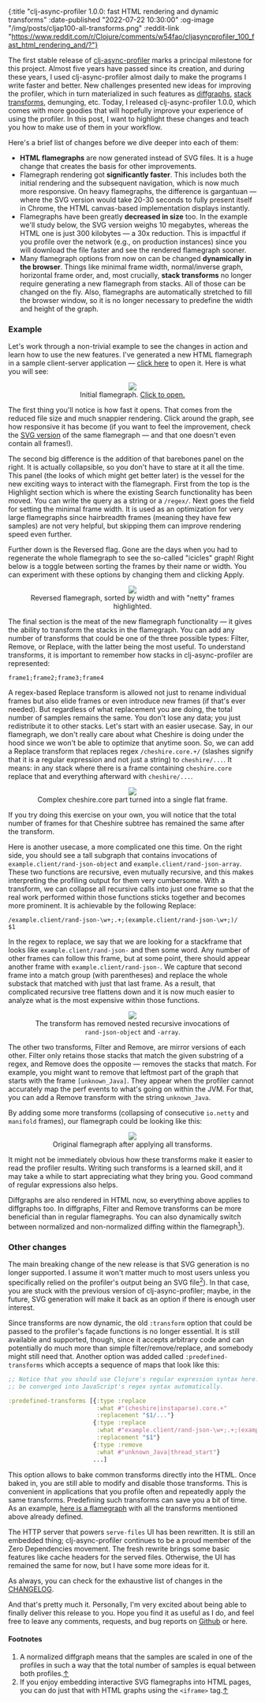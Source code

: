 {:title "clj-async-profiler 1.0.0: fast HTML rendering and dynamic transforms"
 :date-published "2022-07-22 10:30:00"
 :og-image "/img/posts/cljap100-all-transforms.png"
 :reddit-link "https://www.reddit.com/r/Clojure/comments/w54fao/cljasyncprofiler_100_fast_html_rendering_and/?"}

The first stable release of
[clj-async-profiler](https://github.com/clojure-goes-fast/clj-async-profiler)
marks a principal milestone for this project. Almost five years have passed
since its creation, and during these years, I used clj-async-profiler almost
daily to make the programs I write faster and better. New challenges presented
new ideas for improving the profiler, which in turn materialized in such
features as [diffgraphs](blog/clj-async-profiler-040/), [stack
transforms](blog/clj-async-profiler-tips#stack-transforming), demunging, etc.
Today, I released clj-async-profiler 1.0.0, which comes with more goodies that
will hopefully improve your experience of using the profiler. In this post, I
want to highlight these changes and teach you how to make use of them in your
workflow.

Here's a brief list of changes before we dive deeper into each of them:

- **HTML flamegraphs** are now generated instead of SVG files. It is a huge
  change that creates the basis for other improvements.
- Flamegraph rendering got **significantly faster**. This includes both the
  initial rendering and the subsequent navigation, which is now much more
  responsive. On heavy flamegraphs, the difference is gargantuan — where the SVG
  version would take 20-30 seconds to fully present itself in Chrome, the HTML
  canvas-based implementation displays instantly.
- Flamegraphs have been greatly **decreased in size** too. In the example we'll
  study below, the SVG version weighs 10 megabytes, whereas the HTML one is just
  300 kilobytes — a 30x reduction. This is impactful if you profile over the
  network (e.g., on production instances) since you will download the file
  faster and see the rendered flamegraph sooner.
- Many flamegraph options from now on can be changed **dynamically in the
  browser**. Things like minimal frame width, normal/inverse graph, horizontal
  frame order, and, most crucially, **stack transforms** no longer require
  generating a new flamegraph from stacks. All of those can be changed on the
  fly. Also, flamegraphs are automatically stretched to fill the browser window,
  so it is no longer necessary to predefine the width and height of the graph.

### Example

Let's work through a non-trivial example to see the changes in action and learn
how to use the new features. I've generated a new HTML flamegraph in a sample
client-server application — <a href="/img/posts/cljap100-html-fg1.html"
target="_blank">click here</a> to open it. Here is what you will see:

<center>
<figure class="figure">
<img class="img-responsive" src="/img/posts/cljap100-fg1.png" style="max-height: 300px;">
<figcaption class="figure-caption text-center">
    Initial flamegraph. <a href="/img/posts/cljap100-html-fg1.html" target="_blank">Click to open.</a>
</figcaption>
</figure>
</center>

The first thing you'll notice is how fast it opens. That comes from the reduced
file size and much snappier rendering. Click around the graph, see how
responsive it has become (if you want to feel the improvement, check the <a
href="/img/posts/cljap100-old.svg" target="_blank">SVG version</a> of the same
flamegraph — and that one doesn't even contain all frames!).

The second big difference is the addition of that barebones panel on the right.
It is actually collapsible, so you don't have to stare at it all the time. This
panel (the looks of which might get better later) is the vessel for the new
exciting ways to interact with the flamegraph. First from the top is the
Highlight section which is where the existing Search functionality has been
moved. You can write the query as a string or a `/regex/`. Next goes the field
for setting the minimal frame width. It is used as an optimization for very
large flamegraphs since hairbreadth frames (meaning they have few samples) are
not very helpful, but skipping them can improve rendering speed even further.

Further down is the Reversed flag. Gone are the days when you had to regenerate the
whole flamegraph to see the so-called "icicles" graph! Right below is a toggle
between sorting the frames by their name or width. You can experiment with these
options by changing them and clicking Apply.

<center>
<figure class="figure">
<img class="img-responsive" src="/img/posts/cljap100-fg2.png" style="max-height: 300px;">
<figcaption class="figure-caption text-center">
    Reversed flamegraph, sorted by width and with "netty" frames highlighted.
</figcaption>
</figure>
</center>

The final section is the meat of the new flamegraph functionality — it gives the
ability to transform the stacks in the flamegraph. You can add any number of
transforms that could be one of the three possible types: Filter, Remove, or
Replace, with the latter being the most useful. To understand transforms, it is
important to remember how stacks in clj-async-profiler are represented:

    frame1;frame2;frame3;frame4

A regex-based Replace transform is allowed not just to rename individual frames
but also elide frames or even introduce new frames (if that's ever needed). But
regardless of what replacement you are doing, the total number of samples
remains the same. You don't lose any data; you just redistribute it to other
stacks. Let's start with an easier usecase. Say, in our flamegraph, we don't
really care about what Cheshire is doing under the hood since we won't be able
to optimize that anytime soon. So, we can add a Replace transform that replaces
regex `/cheshire.core.+/` (slashes signify that it is a regular expression and
not just a string) to `cheshire/...`. It means: in any stack where there is a
frame containing `cheshire.core` replace that and everything afterward with
`cheshire/...`.

<center>
<figure class="figure">
<img class="img-responsive" src="/img/posts/cljap100-replace-cheshire.png" style="max-height: 300px;">
<figcaption class="figure-caption text-center">
    Complex cheshire.core part turned into a single flat frame.
</figcaption>
</figure>
</center>

If you try doing this exercise on your own, you will notice that the total
number of frames for that Cheshire subtree has remained the same after the
transform.

Here is another usecase, a more complicated one this time. On the right side,
you should see a tall subgraph that contains invocations of
`example.client/rand-json-object` and `example.client/rand-json-array`. These
two functions are recursive, even mutually recursive, and this makes
interpreting the profiling output for them very cumbersome. With a transform, we
can collapse all recursive calls into just one frame so that the real work
performed within those functions sticks together and becomes more prominent. It
is achievable by the following Replace:

    /example.client/rand-json-\w+;.+;(example.client/rand-json-\w+;)/
    $1

In the regex to replace, we say that we are looking for a stackframe that looks
like `example.client/rand-json-` and then some word. Any number of other frames
can follow this frame, but at some point, there should appear another frame with
`example.client/rand-json-`. We capture that second frame into a match group
(with parentheses) and replace the whole substack that matched with just that
last frame. As a result, that complicated recursive tree flattens down and it is
now much easier to analyze what is the most expensive within those functions.

<center>
<figure class="figure">
<img class="img-responsive" src="/img/posts/cljap100-replace-recursion.png" style="max-height: 300px;">
<figcaption class="figure-caption text-center">
    The transform has removed nested recursive invocations of <code>rand-json-object</code> and <code>-array</code>.
</figcaption>
</figure>
</center>

The other two transforms, Filter and Remove, are mirror versions of each other.
Filter only retains those stacks that match the given substring of a regex, and
Remove does the opposite — removes the stacks that match. For example, you might
want to remove that leftmost part of the graph that starts with the frame
`[unknown_Java]`. They appear when the profiler cannot accurately map the perf
events to what's going on within the JVM. For that, you can add a Remove
transform with the string `unknown_Java`.

By adding some more transforms (collapsing of consecutive `io.netty` and
`manifold` frames), our flamegraph could be looking like this:

<center>
<figure class="figure">
<img class="img-responsive" src="/img/posts/cljap100-all-transforms.png" style="max-height: 300px;">
<figcaption class="figure-caption text-center">
    Original flamegraph after applying all transforms.
</figcaption>
</figure>
</center>

It might not be immediately obvious how these transforms make it easier to read
the profiler results. Writing such transforms is a learned skill, and it may
take a while to start appreciating what they bring you. Good command of regular
expressions also helps.

Diffgraphs are also rendered in HTML now, so everything above applies to
diffgraphs too. In diffgraphs, Filter and Remove transforms can be more
beneficial than in regular flamegraphs. You can also dynamically switch between
normalized and non-normalized diffing within the
flamegraph[<sup>1</sup>](#fn1)<a name="bfn1"></a>).

### Other changes

The main breaking change of the new release is that SVG generation is no longer
supported. I assume it won't matter much to most users unless you specifically
relied on the profiler's output being an SVG file[<sup>2</sup>](#fn2)<a
name="bfn2"></a>). In that case, you are stuck with the previous version of
clj-async-profiler; maybe, in the future, SVG generation will make it back as an
option if there is enough user interest.

Since transforms are now dynamic, the old `:transform` option that could be
passed to the profiler's façade functions is no longer essential. It is still
available and supported, though, since it accepts arbitrary code and can
potentially do much more than simple filter/remove/replace, and somebody might
still need that. Another option was added called `:predefined-transforms` which
accepts a sequence of maps that look like this:

```clojure
;; Notice that you should use Clojure's regular expression syntax here. It will
;; be converged into JavaScript's regex syntax automatically.

:predefined-transforms [{:type :replace
                         :what #"(cheshire|instaparse).core.+"
                         :replacement "$1/..."}
                        {:type :replace
                         :what #"example.client/rand-json-\w+;.+;(example.client/rand-json-\w+;)"
                         :replacement "$1"}
                        {:type :remove
                         :what #"unknown_Java|thread_start"}
                        ...]
```

This option allows to bake common transforms directly into the HTML. Once baked
in, you are still able to modify and disable those transforms. This is
convenient in applications that you profile often and repeatedly apply the same
transforms. Predefining such transforms can save you a bit of time. As an
example, <a href="/img/posts/cljap100-html-fg-with-transforms.html"
target="_blank">here is a flamegraph</a> with all the transforms mentioned above
already defined.

The HTTP server that powers `serve-files` UI has been rewritten. It is still an
embedded thing; clj-async-profiler continues to be a proud member of the Zero
Dependencies movement. The fresh rewrite brings some basic features like cache
headers for the served files. Otherwise, the UI has remained the same for now,
but I have some more ideas for it.

As always, you can check for the exhaustive list of changes in the
[CHANGELOG](https://github.com/clojure-goes-fast/clj-async-profiler/blob/master/CHANGELOG.md).

And that's pretty much it. Personally, I'm very excited about being able to
finally deliver this release to you. Hope you find it as useful as I do, and
feel free to leave any comments, requests, and bug reports on
[Github](https://github.com/clojure-goes-fast/clj-async-profiler/issues) or
here.

#### Footnotes

1. <a name="fn1"></a> A normalized diffgraph means that the samples are scaled
  in one of the profiles in such a way that the total number of samples is equal
  between both profiles.[↑](#bfn1)
2. <a name="fn2"></a> If you enjoy embedding interactive SVG flamegraphs into
  HTML pages, you can do just that with HTML graphs using the `<iframe>`
  tag.[↑](#bfn2)

